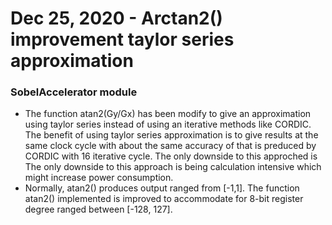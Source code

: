 # Dec 25, 2020 - Arctan2() improvement taylor series approximation


### SobelAccelerator module ###
- The function atan2(Gy/Gx) has been modify to give an approximation using taylor series instead of using an iterative methods like CORDIC. The benefit of using taylor series approximation is to give results at the same clock cycle with about the same accuracy of that is preduced by CORDIC with 16 iterative cycle. The only downside to this approched is The only downside to this approach is being calculation intensive which might increase power consumption.
- Normally, atan2() produces output ranged from [-1,1]. The function atan2() implemented  is improved to accommodate for 8-bit register degree ranged between [-128, 127]. 